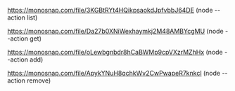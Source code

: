 https://monosnap.com/file/3KGBtRYt4HQikpsaokdJpfvbbJ64DE (node --action list)

https://monosnap.com/file/Da27b0XNiWexhaymkj2M48AMBYcgMU (node --action get)

https://monosnap.com/file/oLewbgnbdr8hCaBWMp9cpVXzrMZhHx  (node --action add)

https://monosnap.com/file/ApykYNuH8qchkWv2CwPwapeR7knkcl (node --action remove)